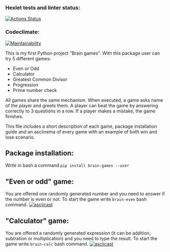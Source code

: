 ### Hexlet tests and linter status:
[![Actions Status](https://github.com/algrince/python-project-lvl1/workflows/hexlet-check/badge.svg)](https://github.com/algrince/python-project-lvl1/actions)

### Codeclimate:
[![Maintainability](https://api.codeclimate.com/v1/badges/8fffcda03c60485222de/maintainability)](https://codeclimate.com/github/algrince/python-project-lvl1/maintainability)

This is my first Python project "Brain games". With this package user can try 5 different games:
- Even or Odd
- Calculator
- Greatest Common Divisor
- Progression
- Prime number check

All games share the same mechanism. When executed, a game asks name of the player and greets them. A player can beat the game by answering correctly to 3 questions in a row. If a player makes a mistake, the game finishes. 

This file includes a short description of each game, package installation guide and an asciinema of every game with an example of both win and lose scenario.


## Package installation: 
Write in bash a command `pip install brain-games --user`


## "Even or odd" game: 
You are offered one randomly generated number and you need to answer if the number is even or not.
To start the game write `brain-even` bash command.
[![asciicast](https://asciinema.org/a/YyeRvYl74PWAbN0xdVtbR1f9T.svg)](https://asciinema.org/a/YyeRvYl74PWAbN0xdVtbR1f9T)


## "Calculator" game: 
You are offered a randomly generated expression (it can be addition, subtration or multiplication) and you need to type the result.
To start the game write `brain-calc` bash command.
[![asciicast](https://asciinema.org/a/fVR75zXqJ3xJ7DfXXevpIUXLi.svg)](https://asciinema.org/a/fVR75zXqJ3xJ7DfXXevpIUXLi)
